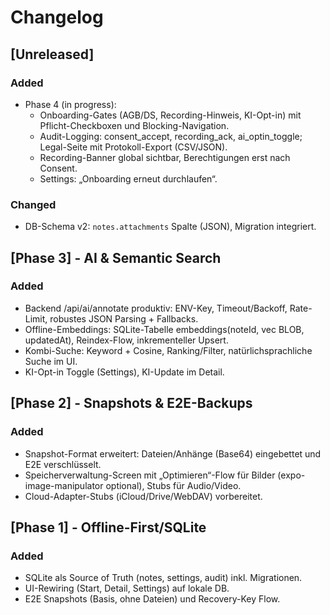# Changelog

## [Unreleased]
### Added
- Phase 4 (in progress):
  - Onboarding-Gates (AGB/DS, Recording-Hinweis, KI-Opt-in) mit Pflicht-Checkboxen und Blocking-Navigation.
  - Audit-Logging: consent_accept, recording_ack, ai_optin_toggle; Legal-Seite mit Protokoll-Export (CSV/JSON).
  - Recording-Banner global sichtbar, Berechtigungen erst nach Consent.
  - Settings: „Onboarding erneut durchlaufen“.

### Changed
- DB-Schema v2: `notes.attachments` Spalte (JSON), Migration integriert.

## [Phase 3] - AI & Semantic Search
### Added
- Backend /api/ai/annotate produktiv: ENV-Key, Timeout/Backoff, Rate-Limit, robustes JSON Parsing + Fallbacks.
- Offline-Embeddings: SQLite-Tabelle embeddings(noteId, vec BLOB, updatedAt), Reindex-Flow, inkrementeller Upsert.
- Kombi-Suche: Keyword + Cosine, Ranking/Filter, natürlichsprachliche Suche im UI.
- KI-Opt-in Toggle (Settings), KI-Update im Detail.

## [Phase 2] - Snapshots & E2E-Backups
### Added
- Snapshot-Format erweitert: Dateien/Anhänge (Base64) eingebettet und E2E verschlüsselt.
- Speicherverwaltung-Screen mit „Optimieren“-Flow für Bilder (expo-image-manipulator optional), Stubs für Audio/Video.
- Cloud-Adapter-Stubs (iCloud/Drive/WebDAV) vorbereitet.

## [Phase 1] - Offline-First/SQLite
### Added
- SQLite als Source of Truth (notes, settings, audit) inkl. Migrationen.
- UI-Rewiring (Start, Detail, Settings) auf lokale DB.
- E2E Snapshots (Basis, ohne Dateien) und Recovery-Key Flow.